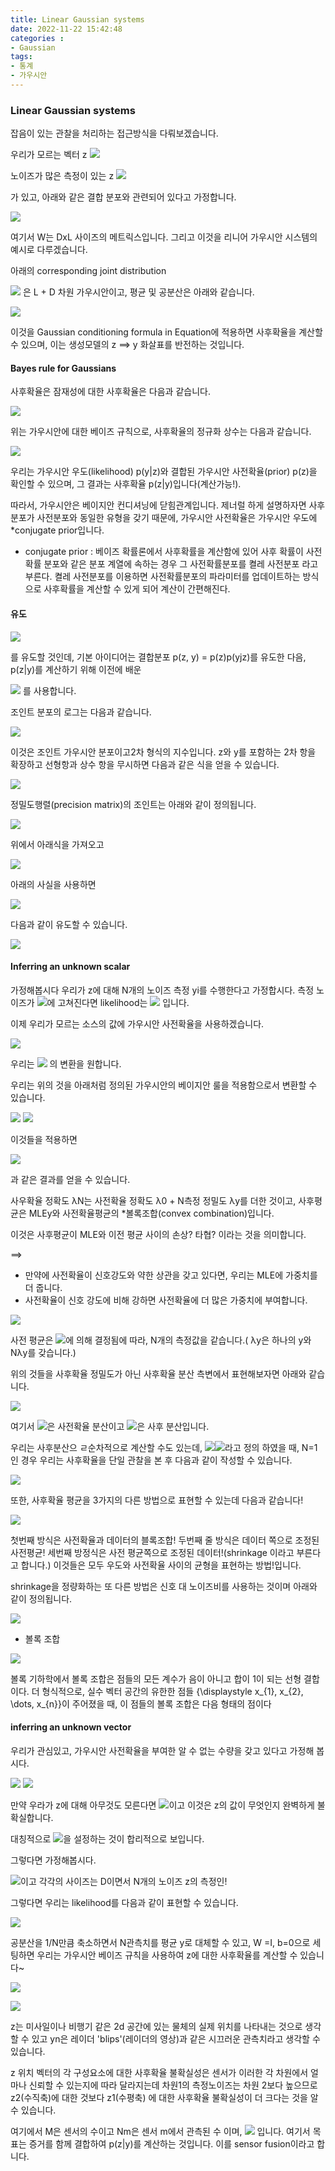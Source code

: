 ```yaml
---
title: Linear Gaussian systems
date: 2022-11-22 15:42:48
categories :
- Gaussian
tags:
- 통계
- 가우시안
---
```

### Linear Gaussian systems

잡음이 있는 관찰을 처리하는 접근방식을 다뤄보겠습니다.

우리가 모르는 벡터 z
![](/assets/img/2022-11-23-03-57-52.png)

노이즈가 많은 측정이 있는 z
![](/assets/img/2022-11-23-03-58-29.png)

가 있고, 아래와 같은 결합 분포와 관련되어 있다고 가정합니다.

![](/assets/img/2022-11-23-03-59-06.png)

여기서 W는 DxL 사이즈의 메트릭스입니다. 그리고 이것을 리니어 가우시안 시스템의 예시로 다루겠습니다.

아래의 corresponding joint distribution

![](/assets/img/2022-11-23-04-00-05.png)
은 L + D 차원 가우시안이고, 평균 및 공분산은 아래와 같습니다.

![](/assets/img/2022-11-23-04-02-58.png)


이것을 Gaussian conditioning formula in Equation에 적용하면 사후확율을 계산할 수 있으며, 이는 생성모델의 z ==> y 화살표를 반전하는 것입니다.


#### Bayes rule for Gaussians

사후확율은 잠재성에 대한 사후확율은 다음과 같습니다.

![](/assets/img/2022-11-23-04-04-34.png)


위는 가우시안에 대한 베이즈 규칙으로, 사후확율의 정규화 상수는 다음과 같습니다.

![](/assets/img/2022-11-23-04-05-10.png)


우리는 가우시안 우도(likelihood) p(y&#124;z)와 결합된 가우시안 사전확율(prior) p(z)을 확인할 수 있으며, 그 결과는 사후확율 p(z&#124;y)입니다(계산가능!). 

따라서, 가우시안은 베이지안 컨디셔닝에 닫힘관계입니다. 제너럴 하게 설명하자면 사후분포가 사전분포와 동일한 유형을 갖기 때문에, 가우시안 사전확율은 가우시안 우도에 *conjugate prior입니다. 

* conjugate prior : 베이즈 확률론에서 사후확률을 계산함에 있어 사후 확률이 사전 확률 분포와 같은 분포 계열에 속하는 경우 그 사전확률분포를 켤레 사전분포 라고 부른다. 켤레 사전분포를 이용하면 사전확률분포의 파라미터를 업데이트하는 방식으로 사후확률을 계산할 수 있게 되어 계산이 간편해진다.

#### 유도
![](/assets/img/2022-11-23-04-04-34.png)

를 유도할 것인데, 기본 아이디어는 결합분포 p(z, y) = p(z)p(yjz)를 유도한 다음,  p(z&#124;y)를 계산하기 위해 이전에 배운 

![](/assets/img/2022-11-23-04-06-21.png)
를 사용합니다.


조인트 분포의 로그는 다음과 같습니다.

![](/assets/img/image.png.png)

이것은 조인트 가우시안 분포이고2차 형식의 지수입니다.
z와 y를 포함하는 2차 항을 확장하고 선형항과 상수 항을 무시하면 다음과 같은 식을 얻을 수 있습니다.

![](/assets/img/2022-11-23-04-07-17.png)

정밀도행렬(precision matrix)의 조인트는 아래와 같이 정의됩니다.

![](/assets/img/2022-11-23-04-07-39.png)

위에서 아래식을 가져오고

![](/assets/img/2022-11-23-04-04-34.png)


아래의 사실을 사용하면

![](/assets/img/2022-11-23-04-09-46.png)

다음과 같이 유도할 수 있습니다.

![](/assets/img/2022-11-23-04-10-09.png)

#### Inferring an unknown scalar
가정해봅시다 우리가 z에 대해 N개의 노이즈 측정 yi를 수행한다고 가정합시다. 측정 노이즈가 ![](/assets/img/2022-11-23-04-10-41.png)에 고쳐진다면 likelihood는 ![](/assets/img/2022-11-23-04-11-08.png) 입니다.

이제 우리가 모르는 소스의 값에 가우시안 사전확율을 사용하겠습니다.

![](/assets/img/2022-11-23-04-11-49.png)

우리는 ![](/assets/img/2022-11-23-04-13-28.png)
의 변환을 원합니다.

우리는 위의 것을 아래처럼 정의된 가우시안의 베이지안 룰을 적용함으로서 변환할 수 있습니다.

![](/assets/img/2022-11-23-04-12-33.png) ![](/assets/img/2022-11-23-04-13-11.png)

이것들을 적용하면 

![](/assets/img/2022-11-23-04-13-41.png)

과 같은 결과를 얻을 수 있습니다.

사우확율 정확도 λN는 사전확율 정확도 λ0 + N측정 정밀도 λy를 더한 것이고, 사후평균은 MLEy와  사전확율평균의 *볼록조합(convex combination)입니다. 

이것은 사후평균이 MLE와 이전 평균 사이의 손상? 타협? 이라는 것을 의미합니다.

==>
- 만약에 사전확율이 신호강도와 약한 상관을 갖고 있다면, 우리는 MLE에 가중치를 더 줍니다.
- 사전확율이 신호 강도에 비해 강하면 사전확율에 더 많은 가중치에 부여합니다.

![](/assets/img/2022-11-23-04-14-28.png)

사전 평균은 
![](/assets/img/2022-11-23-04-15-08.png)에 의해 결정됨에 따라, N개의 측정값을 같습니다.( λy은 하나의 y와 Nλy를 갖습니다.)

위의 것들을 사후확율 정밀도가 아닌 사후확율 분산 측변에서 표현해보자면 아래와 같습니다.

![](/assets/img/2022-11-23-04-15-29.png)

여기서 ![](/assets/img/2022-11-23-04-15-51.png)은 사전확율 분산이고 ![](/assets/img/2022-11-23-04-16-07.png)은 사후 분산입니다.

우리는 사후분산으 ㄹ순차적으로 계산할 수도 있는데,
![](/assets/img/2022-11-23-04-16-41.png)![](/assets/img/2022-11-23-04-16-53.png)라고 정의 하였을 때,
N=1인 경우 우리는 사후확율을 단일 관찰을 본 후 다음과 같이 작성할 수 있습니다.

![](/assets/img/2022-11-23-04-17-32.png)

또한, 사후확율 평균을 3가지의 다른 방법으로 표현할 수 있는데 다음과 같습니다!

![](/assets/img/2022-11-23-04-17-46.png)

첫번째 방식은 사전확율과 데이터의 블록조합!
두번째 줄 방식은 데이터 쪽으로 조정된 사전평균!
세번째 방정식은 사전 평균쪽으로 조정된 데이터!(shrinkage 이라고 부른다고 합니다.)
이것들은 모두 우도와 사전확율 사이의 균형을 표현하는 방법!입니다.

shrinkage을 정량화하는 또 다른 방법은 
신호 대 노이즈비를 사용하는 것이며 아래와 같이 정의됩니다.

![](/assets/img/2022-11-23-04-18-06.png)










* 볼록 조합

![](/assets/img/2022-11-23-04-18-56.png)

볼록 기하학에서 볼록 조합은 점들의 모든 계수가 음이 아니고 합이 1이 되는 선형 결합이다. 더 형식적으로, 실수 벡터 공간의 유한한 점들 {\displaystyle x_{1}, x_{2}, \dots, x_{n}}이 주어졌을 때, 이 점들의 볼록 조합은 다음 형태의 점이다


#### inferring an unknown vector

우리가 관심있고, 가우시안 사전확율을 부여한 알 수 없는 수량을 갖고 있다고 가정해 봅시다. 

![](/assets/img/2022-11-23-04-20-01.png)
![](/assets/img/2022-11-23-04-20-17.png)

만약 우라가 z에 대해 아무것도 모른다면 ![](/assets/img/2022-11-23-04-20-47.png)이고 이것은 z의 값이 무엇인지 완벽하게 불확실합니다.

대칭적으로 ![](/assets/img/2022-11-23-04-21-23.png)을 설정하는 것이 합리적으로 보입니다.

그렇다면 가정해봅시다. 

![](/assets/img/2022-11-23-04-22-00.png)이고 각각의 사이즈는 D이면서 N개의 노이즈 z의 측정인!

그렇다면 우리는 likelihood를 다음과 같이 표현할 수 있습니다.

![](/assets/img/2022-11-23-04-22-27.png)

공분산을 1/N만큼 축소하면서 N관측치를 평균 y로 대체할 수 있고, 
W =I, b=0으로 세팅하면 우리는 가우시안 베이즈 규칙을 사용하여 z에 대한 사후확율를 계산할 수 있습니다~

![](/assets/img/2022-11-23-04-22-41.png)



![](/assets/img/2022-11-23-04-23-06.png)

z는 미사일이나 비행기 같은 2d 공간에 있는 물체의 실제 위치를 나타내는 것으로 생각할 수 있고 yn은 레이더 'blips'(레이더의 영상)과 같은 시끄러운 관측치라고 생각할 수 있습니다.

z 위치 벡터의 각 구성요소에 대한 사후확율 불확실성은 센서가 이러한 각 차원에서 얼마나 신뢰할 수 있는지에 따라 달라지는데 차원1의 측정노이즈는 차원 2보다 높으므로 z2(수직축)에 대한 것보다 z1(수평축) 에 대한 사후확율 불확실성이 더 크다는 것을 알 수 있습니다.

여기에서 M은 센서의 수이고 Nm은 센서 m에서 관측된 수 이며,  ![](/assets/img/2022-11-23-04-23-37.png) 입니다.
여기서 목표는 증거를 함께 결합하여 p(z&#124;y)를 계산하는 것입니다. 이를 sensor fusion이라고 합니다.


